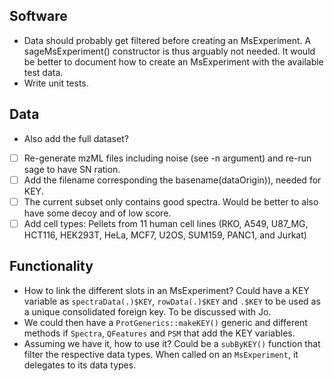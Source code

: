## Software

- Data should probably get filtered before creating an MsExperiment. A
  sageMsExperiment() constructor is thus arguably not needed. It would
  be better to document how to create an MsExperiment with the
  available test data.
- Write unit tests.

## Data

- Also add the full dataset?
- [ ] Re-generate mzML files including noise (see -n argument) and
      re-run sage to have SN ration.
- [ ] Add the filename corresponding the basename(dataOrigin)), needed
      for KEY.
- [ ] The current subset only contains good spectra. Would be better
      to also have some decoy and of low score.
- [ ] Add cell types: Pellets from 11 human cell lines (RKO, A549,
      U87_MG, HCT116, HEK293T, HeLa, MCF7, U2OS, SUM159, PANC1, and
      Jurkat)

## Functionality

- How to link the different slots in an MsExperiment? Could have a KEY
  variable as `spectraData(.)$KEY`, `rowData(.)$KEY` and `.$KEY` to be
  used as a unique consolidated foreign key. To be discussed with Jo.
- We could then have a `ProtGenerics::makeKEY()` generic and different
  methods if `Spectra`, `QFeatures` and `PSM` that add the KEY
  variables.
- Assuming we have it, how to use it? Could be a `subByKEY()` function
  that filter the respective data types. When called on an
  `MsExperiment`, it delegates to its data types.
